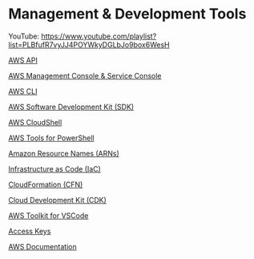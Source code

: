 # Management & Development Tools

YouTube: https://www.youtube.com/playlist?list=PLBfufR7vyJJ4POYWkyDGLbJo9box6WesH

[AWS API](Management%20&%20Development%20Tools%20fc920704017349c0af5cc86555d58c8a/AWS%20API%2061d417fc391a45daae28117216bcc926.md)

[AWS Management Console & Service Console](Management%20&%20Development%20Tools%20fc920704017349c0af5cc86555d58c8a/AWS%20Management%20Console%20&%20Service%20Console%20629dac1cc3d84e1f8c156a74cc5cbd58.md)

[AWS CLI](Management%20&%20Development%20Tools%20fc920704017349c0af5cc86555d58c8a/AWS%20CLI%20ada60a318f454d91ba28688cf0fa075a.md)

[AWS Software Development Kit (SDK)](Management%20&%20Development%20Tools%20fc920704017349c0af5cc86555d58c8a/AWS%20Software%20Development%20Kit%20(SDK)%204bc644f4f3284b6297ca9354b1ee24a9.md)

[AWS CloudShell](Management%20&%20Development%20Tools%20fc920704017349c0af5cc86555d58c8a/AWS%20CloudShell%200071877356264c209d440f80e27ae538.md)

[AWS Tools for PowerShell](Management%20&%20Development%20Tools%20fc920704017349c0af5cc86555d58c8a/AWS%20Tools%20for%20PowerShell%20dd51b79dd32c4a01ac6951a9b88896e6.md)

[Amazon Resource Names (ARNs)](Management%20&%20Development%20Tools%20fc920704017349c0af5cc86555d58c8a/Amazon%20Resource%20Names%20(ARNs)%207aab3bce11844c2a8bde198d514c06cb.md)

[Infrastructure as Code (IaC)](Management%20&%20Development%20Tools%20fc920704017349c0af5cc86555d58c8a/Infrastructure%20as%20Code%20(IaC)%20caa13e7450b04436be1126387656c9d3.md)

[CloudFormation (CFN)](Management%20&%20Development%20Tools%20fc920704017349c0af5cc86555d58c8a/CloudFormation%20(CFN)%20d8235048499d4ab5aa915c001819cf6a.md)

[Cloud Development Kit (CDK)](Management%20&%20Development%20Tools%20fc920704017349c0af5cc86555d58c8a/Cloud%20Development%20Kit%20(CDK)%20f1d18d4197884d32a1e29e1f42eec065.md)

[AWS Toolkit for VSCode](Management%20&%20Development%20Tools%20fc920704017349c0af5cc86555d58c8a/AWS%20Toolkit%20for%20VSCode%202add83064db041f69806d50a38c326fb.md)

[Access Keys](Management%20&%20Development%20Tools%20fc920704017349c0af5cc86555d58c8a/Access%20Keys%2070dd0b52a8e04ef899008bbb3cbb64ee.md)

[AWS Documentation](Management%20&%20Development%20Tools%20fc920704017349c0af5cc86555d58c8a/AWS%20Documentation%207d1af8c4a6944b1a90489a6feb7357a3.md)